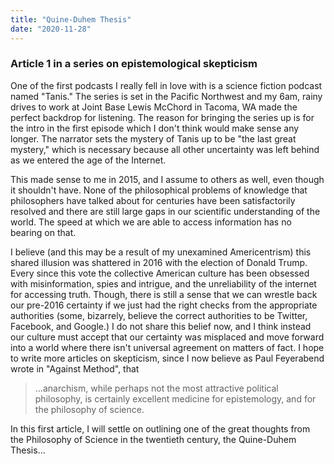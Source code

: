 ```yaml
---
title: "Quine-Duhem Thesis"
date: "2020-11-28"
---
```


### Article 1 in a series on  epistemological skepticism

One of the first podcasts I really fell in love with is a science fiction podcast named "Tanis." The series is set in the Pacific Northwest and my 6am, rainy drives to work at Joint Base Lewis McChord in Tacoma, WA made the perfect backdrop for listening. The reason for bringing the series up is for the intro in the first episode which I don't think would make sense any longer. The narrator sets the mystery of Tanis up to be "the last great mystery," which is necessary because all other uncertainty was left behind as we entered the age of the Internet. 

This made sense to me in 2015, and I assume to others as well, even though it shouldn't have. None of the philosophical problems of knowledge that philosophers have talked about for centuries have been satisfactorily resolved and there are still large gaps in our scientific understanding of the world. The speed at which we are able to access information has no bearing on that. 

I believe (and this may be a result of my unexamined Americentrism) this shared illusion was shattered in 2016 with the election of Donald Trump. Every since this vote the collective American culture has been obsessed with misinformation, spies and intrigue, and the unreliability of the internet for accessing truth. Though, there is still a sense that we can wrestle back our pre-2016 certainty if we just had the right checks from the appropriate authorities (some, bizarrely, believe the correct authorities to be Twitter, Facebook, and Google.) I do not share this belief now, and I think instead our culture must accept that our certainty was misplaced and move forward into a world where there isn't universal agreement on matters of fact. I hope to write more articles on skepticism, since I now believe as Paul Feyerabend wrote in "Against Method", that 

> ...anarchism, while perhaps not the most attractive political philosophy, is certainly excellent medicine for epistemology, and for the philosophy of science.

In this first article, I will settle on outlining one of the great thoughts from the Philosophy of Science in the twentieth century, the Quine-Duhem Thesis...
